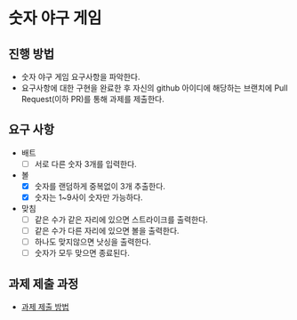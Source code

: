 # 숫자 야구 게임
## 진행 방법
* 숫자 야구 게임 요구사항을 파악한다.
* 요구사항에 대한 구현을 완료한 후 자신의 github 아이디에 해당하는 브랜치에 Pull Request(이하 PR)를 통해 과제를 제출한다.

## 요구 사항
- 배트
  - [ ]  서로 다른 숫자 3개를 입력한다.

- 볼
  - [X]  숫자를 랜덤하게 중복없이 3개 추출한다.
  - [X]  숫자는 1~9사이 숫자만 가능하다.

- 맞침
  - [ ] 같은 수가 같은 자리에 있으면 스트라이크를 출력한다.
  - [ ] 같은 수가 다른 자리에 있으면 볼을 출력한다.
  - [ ] 하나도 맞지않으면 낫싱을 출력한다.
  - [ ] 숫자가 모두 맞으면 종료된다.

## 과제 제출 과정
* [과제 제출 방법](https://github.com/next-step/nextstep-docs/tree/master/precourse)
